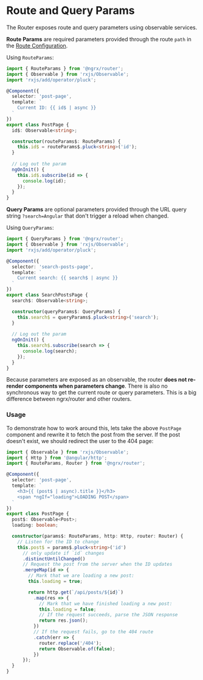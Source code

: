 # Route and Query Params
The Router exposes route and query parameters using observable services.

**Route Params** are required parameters provided through the route `path` in the [Route Configuration](../route.md).

Using `RouteParams`:
```ts
import { RouteParams } from '@ngrx/router';
import { Observable } from 'rxjs/Observable';
import 'rxjs/add/operator/pluck';

@Component({
  selector: 'post-page',
  template: `
    Current ID: {{ id$ | async }}
  `
})
export class PostPage {
  id$: Observable<string>;

  constructor(routeParams$: RouteParams) {
    this.id$ = routeParams$.pluck<string>('id');
  }
  
  // Log out the param
  ngOnInit() {
    this.id$.subscribe(id => {
      console.log(id);
    });
  }
}
```

**Query Params** are optional parameters provided through the URL query string `?search=Angular` that don't trigger a reload when changed.

Using `QueryParams`:
```ts
import { QueryParams } from '@ngrx/router';
import { Observable } from 'rxjs/Observable';
import 'rxjs/add/operator/pluck';

@Component({
  selector: 'search-posts-page',
  template: `
    Current search: {{ search$ | async }}
  `
})
export class SearchPostsPage {
  search$: Observable<string>;

  constructor(queryParams$: QueryParams) {
    this.search$ = queryParams$.pluck<string>('search');
  }
  
  // Log out the param
  ngOnInit() {
    this.search$.subscribe(search => {
      console.log(search);
    });
  }
}
```

Because parameters are exposed as an observable, the router __does not re-render components when parameters change__. There is also no synchronous way to get the current route or query parameters. This is a big difference between ngrx/router and other routers.

### Usage
To demonstrate how to work around this, lets take the above `PostPage` component and rewrite it to fetch the post from the server. If the post doesn't exist, we should redirect the user to the 404 page:

```ts
import { Observable } from 'rxjs/Observable';
import { Http } from '@angular/http';
import { RouteParams, Router } from '@ngrx/router';

@Component({
  selector: 'post-page',
  template: `
    <h3>{{ (post$ | async).title }}</h3>
    <span *ngIf="loading">LOADING POST</span>
  `
})
export class PostPage {
  post$: Observable<Post>;
  loading: boolean;

  constructor(params$: RouteParams, http: Http, router: Router) {
    // Listen for the ID to change
    this.post$ = params$.pluck<string>('id')
      // only update if `id` changes
      .distinctUntilChanged()
      // Request the post from the server when the ID updates
      .mergeMap(id => {
        // Mark that we are loading a new post:
        this.loading = true;

        return http.get(`/api/posts/${id}`)
          .map(res => {
            // Mark that we have finished loading a new post:
            this.loading = false;
            // If the request succeeds, parse the JSON response
            return res.json();
          })
          // If the request fails, go to the 404 route
          .catch(err => {
            router.replace('/404');
            return Observable.of(false);
          })
      });
  }
}
```
